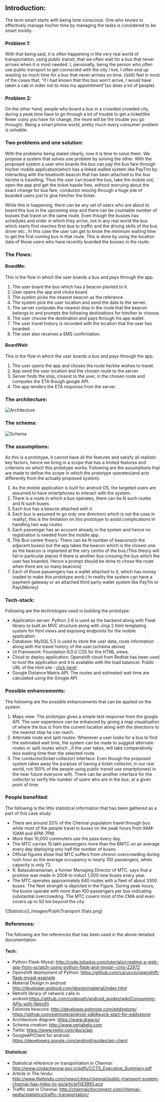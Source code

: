 ## Introduction:
The term smart starts with being time conscious. One who knows to effectively manage his/her time by managing the tasks is considered to be smart mostly.

### Problem 1:
With that being said, it is often happening in the very real world of transportation, using public transit, that we often wait for a bus that never arrives when it is most needed. I, personally, being the person who often use public transport to get connected with the city I live, I often end up wasting so much time for a bus that never arrives on time. I(still) feel in most of the cases that, “if I had known that this bus won't arrive, I would have taken a cab in order not to miss my appointment”(so does a lot of people).

### Problem 2:
On the other hand, people who board a bus in a crowded crowded city, during a peak time have to go through a lot of trouble to get a ticket(the fewer coins you have for change, the more will be the trouble you go through). Being a smart phone world, pretty much every consumer problem is solvable.

### Two problems and one solution:
With the problems being stated clearly, now it is time to solve them. We propose a system that solves one problem by solving the other. With the proposed system a user who boards the bus can pay the bus fare through his/her mobile application(which has a linked walled system like PayTm) by interacting with the bluetooth beacon that has been attached to the bus he/she is travelling. Thus the user can board the bus, take the mobile out, open the app and get the ticket hassle free, without worrying about the exact change for bus fare, conductor moving through a huge pile of boarded users just to give him/her the ticket.

While this is happening, there can be any set of users who are about to board this bus in the upcoming stop and there can be countable number of busses that travel on the same route. Even though the busses has schedules and order in which they arrive, not in any real world the bus which starts first reaches first due to traffic and the driving skills of the bus driver etc., In this case the user can get to know the minimum waiting time to get the first coming bus in that route. This is done by using the location data of those users who have recently boarded the busses in the route.


### The Flows:
#### BoardMe:
This is the flow in which the user boards a bus and pays through the app.
1. The user board the bus which has a beacon planted to it.
2. User opens the app and clicks board.
3. The system picks the nearest beacon as the reference.
4. The system pick the user location and send the data to the server.
5. The server computes the nearest stop in the route that the beacon belongs to and prompts the following destinations for him/her to choose.
6. The user choose the destination and pays through his app wallet.
7. The user travel history is recorded with the location that the user has boarded.
8. The user also receives a SMS confirmation.
#### BoardWait:
This is the flow in which the user boards a bus and pays through the app.
1. The user opens the app and choses the route he/she wishes to travel.
2. App send the user location and the chosen route to the server.
3. Server finds the stop, closest to the user, in the chosen route and computes the ETA though google API.
4. The app renders the ETA response from the server.

### The architecture:
![Architecture](./images/BoardMeArchitecture.png)

### The schema:
![Schema](./images/boardme_schema.png)


### The assumptions:
As this is a prototype, it cannot have all the features and satisfy all realistic key factors, hence we bring in a scope that has a limited features and criterions on which this prototype works. Following are the assumptions that are made to define the scope in which the prototype operates(and acts differently from the actually proposed system).
1. As the mobile application is built for android OS, the targeted users are assumed to have smartphones to interact with the system.
2. There is a route in which a bus operates, there can be N such routes and N such buses.
3. Each bus has a beacon attached with it.
4. Each bus is assumed to go only one direction( which is not the case in reality), this is the limitation on this prototype to avoid complications in handling two way routes.
5. Each passenger has an account already in the system and hence no registration is needed from the mobile app.
6. The Bus centre theory: There can be N number of beacons(in the adjacent buses) but the app takes the beacon which is the closest one as the beacon is implanted at the very centre of the bus.(This theory will fail in particular places if there is another bus crossing the bus which the user has boarded. Hence a prompt should be done to chose the route when there are so many beacons)
7. Each of those passengers has a wallet attached to it, which has money loaded to make this prototype work.( In reality the system can have a payment gateway or an attached third party wallet system like PayTm or PayUMoney)

### Tech-stack:
Following are the technologies used in building the prototype.
* Application server: Python 2.6 is used as the backend along with Flask library to built an MVC structure along with Jinja 2 html templating system for html views and exposing endpoints for the mobile application.
* Database: MySQL 5.5 is used to store the user data, route information along with the travel history of the user.(schema above)
* UI Framework: Foundation 6.0.0 CSS for the HTML views.
* Cloud to deploy application: Openshift cloud from Redhat has been used to host the application and it is available with the load balancer. Public URL of the html site : [click here!](http://boardme-dextrous.rhcloud.com/)
* Google Distance Matrix API: The routes and estimated wait time are calculated using the Google API.

### Possible enhancements:
The following are the possible enhancements that can be applied on the system.
1. Maps view: The prototype gives a simple text response from the google API. The user experience can be enhanced by giving a map visualisation of where the bus is from the current location along with the directions to the nearest stop he can reach.
2. Alternate route and split routes: Whenever a user looks for a bus to find the estimated wait time, the system can be made to suggest alternate routes or split routes which , if the user takes, will take comparatively less waiting time than the selected route.
3. The conductor(ticket collector) interface: Even though the proposed system takes away the purpose of having a ticket collector, in our real world, not 100% of the people using public transit use smartphones( in the near future everyone will). There can be another interface for the collector to verify the number of users who are in the bus, at a given point of time.

### People benefited:
The following is the little statistical information that has been gathered as a part of this case study:
* There are around 20% of the Chennai population travel through bus while most of the people travel in buses on the peak hours from 9AM-10AM and 6PM-7PM.
* More than 10,000 commuters use the pass every day.
* The MTC carries 15 lakh passengers more than the BMTC on an average every day deploying only half the number of buses.
* Official figures show that MTC suffers from chronic overcrowding during rush hour as the average occupancy is nearly 100 passengers, when capacity is only 72.
* R. Balasubramanian, a former Managing Director of MTC, says that a promise was made in 2006 to induct 1,000 new buses every year.
* The MTC operates approximately 640 routes with a fleet of about 3300 buses. The fleet strength is depicted in the Figure. During peak hours, the buses operate with more than 100 passengers per bus indicating substantial overcrowding. The MTC covers most of the CMA and even covers up to 50 km beyond the city.

![Statistics](./images/PublicTransport Stats.png)



### References:
The following are the references that has been used in the above detailed documentation:
#### Tech:
* Python-Flask-Mysql: http://code.tutsplus.com/tutorials/creating-a-web-app-from-scratch-using-python-flask-and-mysql--cms-22972
* Openshift deployment of Python:  https://github.com/caruccio/openshift-flask-mysql-example
* Material Design in android: http://developer.android.com/design/material/index.html
* Retrofit library of network calls in android:https://github.com/codepath/android_guides/wiki/Consuming-APIs-with-Retrofit
* Estimote beacons:  http://developer.estimote.com/eddystone/ https://github.com/estimote/android-sdk#quick-start-for-eddystone
* Architecture diagram: https://www.draw.io/
* Schema creation: http://www.vertabelo.com
* Twilio: https://www.twilio.com/docs/api  
* GoogleAPIClient for android: https://developers.google.com/android/guides/api-client
#### Statistical:
* Statistical reference on transportation in Chennai: http://www.cmdachennai.gov.in/pdfs/CCTS_Executive_Summary.pdf
* Article in The hindu: http://www.thehindu.com/news/cities/chennai/public-transport-system-chennai-has-miles-to-go/article1143993.ece
* Traffic stat in Chennai: http://chennaicityconnect.com/chennai-pedia/statistics/traffic-transportation/
